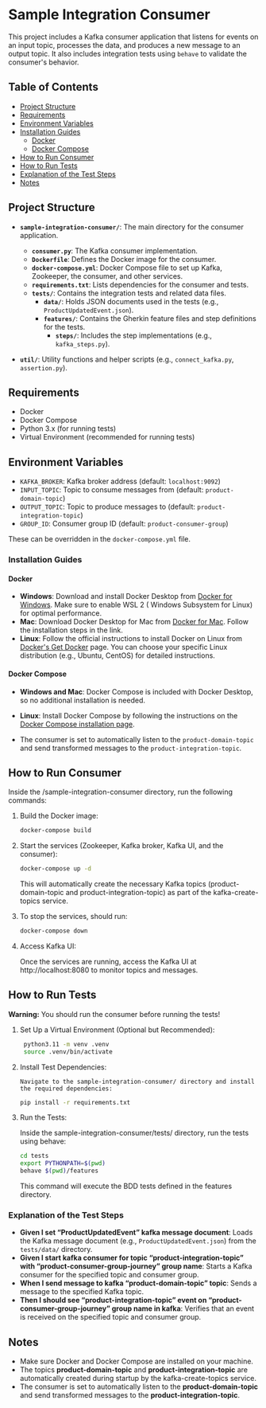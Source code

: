 # Sample Integration Consumer

This project includes a Kafka consumer application that listens for events on an input topic, processes the data, and
produces a new message to an output topic. It also includes integration tests using `behave` to validate the consumer's
behavior.

## Table of Contents
- [Project Structure](#project-structure)
- [Requirements](#requirements)
- [Environment Variables](#environment-variables)
- [Installation Guides](#installation-guides)
  - [Docker](#docker)
  - [Docker Compose](#docker-compose)
- [How to Run Consumer](#how-to-run-consumer)
- [How to Run Tests](#how-to-run-tests)
- [Explanation of the Test Steps](#explanation-of-the-test-steps)
- [Notes](#notes)

## Project Structure

- **`sample-integration-consumer/`**: The main directory for the consumer application.
    - **`consumer.py`**: The Kafka consumer implementation.
    - **`Dockerfile`**: Defines the Docker image for the consumer.
    - **`docker-compose.yml`**: Docker Compose file to set up Kafka, Zookeeper, the consumer, and other services.
    - **`requirements.txt`**: Lists dependencies for the consumer and tests.
    - **`tests/`**: Contains the integration tests and related data files.
        - **`data/`**: Holds JSON documents used in the tests (e.g., `ProductUpdatedEvent.json`).
        - **`features/`**: Contains the Gherkin feature files and step definitions for the tests.
            - **`steps/`**: Includes the step implementations (e.g., `kafka_steps.py`).

- **`util/`**: Utility functions and helper scripts (e.g., `connect_kafka.py`, `assertion.py`).

## Requirements

- Docker
- Docker Compose
- Python 3.x (for running tests)
- Virtual Environment (recommended for running tests)

## Environment Variables

- `KAFKA_BROKER`: Kafka broker address (default: `localhost:9092`)
- `INPUT_TOPIC`: Topic to consume messages from (default: `product-domain-topic`)
- `OUTPUT_TOPIC`: Topic to produce messages to (default: `product-integration-topic`)
- `GROUP_ID`: Consumer group ID (default: `product-consumer-group`)

These can be overridden in the `docker-compose.yml` file.

### Installation Guides

#### Docker

- **Windows**: Download and install Docker Desktop
  from [Docker for Windows](https://docs.docker.com/desktop/install/windows-install/). Make sure to enable WSL 2 (
  Windows Subsystem for Linux) for optimal performance.
- **Mac**: Download Docker Desktop for Mac from [Docker for Mac](https://docs.docker.com/desktop/install/mac-install/).
  Follow the installation steps in the link.
- **Linux**: Follow the official instructions to install Docker on Linux
  from [Docker's Get Docker](https://docs.docker.com/engine/install/) page. You can choose your specific Linux
  distribution (e.g., Ubuntu, CentOS) for detailed instructions.

#### Docker Compose

- **Windows and Mac**: Docker Compose is included with Docker Desktop, so no additional installation is needed.
- **Linux**: Install Docker Compose by following the instructions on
  the [Docker Compose installation page](https://docs.docker.com/compose/install/).

- The consumer is set to automatically listen to the `product-domain-topic` and send transformed messages to
  the `product-integration-topic`.

## How to Run Consumer

Inside the /sample-integration-consumer directory, run the following commands:

1. Build the Docker image:

   ```bash
   docker-compose build
   ```
   
2. Start the services (Zookeeper, Kafka broker, Kafka UI, and the consumer):
   ```bash
   docker-compose up -d
   ```
   This will automatically create the necessary Kafka topics (product-domain-topic and product-integration-topic) as
   part of
   the kafka-create-topics service.


3. To stop the services, should run:
   ```bash
   docker-compose down
   ```


4. Access Kafka UI:

    Once the services are running, access the Kafka UI at http://localhost:8080 to monitor topics and messages.


## How to Run Tests

**Warning:** You should run the consumer before running the tests!

1.	Set Up a Virtual Environment (Optional but Recommended):
       ```bash
        python3.11 -m venv .venv
        source .venv/bin/activate       
      ```
2.	Install Test Dependencies:

        Navigate to the sample-integration-consumer/ directory and install the required dependencies:
       ```bash
       pip install -r requirements.txt
       ```

3. Run the Tests:

    Inside the sample-integration-consumer/tests/ directory, run the tests using behave:
    ```bash
   cd tests
    export PYTHONPATH=$(pwd)
    behave $(pwd)/features
   ```
   This command will execute the BDD tests defined in the features directory.

### Explanation of the Test Steps

- **Given I set “ProductUpdatedEvent” kafka message document**: Loads the Kafka message document (e.g., `ProductUpdatedEvent.json`) from the `tests/data/` directory.
- **Given I start kafka consumer for topic “product-integration-topic” with “product-consumer-group-journey” group name**: Starts a Kafka consumer for the specified topic and consumer group.
- **When I send message to kafka “product-domain-topic” topic**: Sends a message to the specified Kafka topic.
- **Then I should see “product-integration-topic” event on “product-consumer-group-journey” group name in kafka**: Verifies that an event is received on the specified topic and consumer group.

## Notes

- Make sure Docker and Docker Compose are installed on your machine.
- The topics **product-domain-topic** and **product-integration-topic** are automatically created during startup by the
  kafka-create-topics service.
- The consumer is set to automatically listen to the **product-domain-topic** and send transformed messages to the
  **product-integration-topic**.